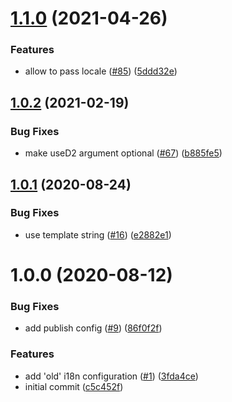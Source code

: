 # [1.1.0](https://github.com/dhis2/app-runtime-adapter-d2/compare/v1.0.2...v1.1.0) (2021-04-26)


### Features

* allow to pass locale ([#85](https://github.com/dhis2/app-runtime-adapter-d2/issues/85)) ([5ddd32e](https://github.com/dhis2/app-runtime-adapter-d2/commit/5ddd32e464f4280f02cecbc666df832ba3b468db))

## [1.0.2](https://github.com/dhis2/app-runtime-adapter-d2/compare/v1.0.1...v1.0.2) (2021-02-19)


### Bug Fixes

* make useD2 argument optional ([#67](https://github.com/dhis2/app-runtime-adapter-d2/issues/67)) ([b885fe5](https://github.com/dhis2/app-runtime-adapter-d2/commit/b885fe50e7009a94631a7fe8c21ee74f38e1dcf4))

## [1.0.1](https://github.com/dhis2/app-runtime-adapter-d2/compare/v1.0.0...v1.0.1) (2020-08-24)


### Bug Fixes

* use template string ([#16](https://github.com/dhis2/app-runtime-adapter-d2/issues/16)) ([e2882e1](https://github.com/dhis2/app-runtime-adapter-d2/commit/e2882e1485e51be6294d2ee1b463d70877f98d7e))

# 1.0.0 (2020-08-12)


### Bug Fixes

* add publish config ([#9](https://github.com/dhis2/app-runtime-adapter-d2/issues/9)) ([86f0f2f](https://github.com/dhis2/app-runtime-adapter-d2/commit/86f0f2f120b26a0e6c3d3fcaf91bfb29d42ba6e0))


### Features

* add 'old' i18n configuration ([#1](https://github.com/dhis2/app-runtime-adapter-d2/issues/1)) ([3fda4ce](https://github.com/dhis2/app-runtime-adapter-d2/commit/3fda4ced8a700f1209c08fe55f680fbf78769f24))
* initial commit ([c5c452f](https://github.com/dhis2/app-runtime-adapter-d2/commit/c5c452f82919c4e20ce5fc1d522020d25d197c07))
